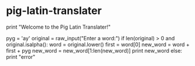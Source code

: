 # pig-latin-translater
print "Welcome to the Pig Latin Translater!"

pyg = 'ay'
original = raw_input("Enter a word:")
if len(original) > 0 and original.isalpha():
  word = original.lower()
  first = word[0]
  new_word = word + first + pyg
  new_word = new_word[1:len(new_word)]
  print new_word
else:
  print "error"
